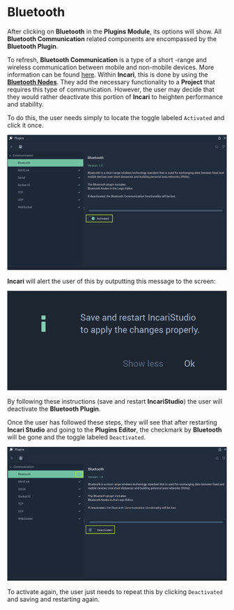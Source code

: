 # Bluetooth

After clicking on **Bluetooth** in the **Plugins Module**, its options will show. All **Bluetooth Communication** related components are encompassed by the **Bluetooth Plugin**. 

To refresh, **Bluetooth Communication** is a type of a short -range and wireless communication between mobile and non-mobile devices. More information can be found [here](https://en.wikipedia.org/wiki/Bluetooth). Within **Incari**, this is done by using the [**Bluetooth Nodes**](../../../toolbox/communication/bluetooth/README.md). They add the necessary functionality to a **Project** that requires this type of communication. However, the user may decide that they would rather deactivate this portion of **Incari** to heighten performance and stability. 

To do this, the user needs simply to locate the toggle labeled `Activated` and click it once.  

![](../../../.gitbook/assets/bluetoothbefore.png)

**Incari** will alert the user of this by outputting this message to the screen:

![](../../../.gitbook/assets/pluginsserialmanageroffmessage.png)

By following these instructions (save and restart **IncariStudio**) the user will deactivate the **Bluetooth Plugin**. 

Once the user has followed these steps, they will see that after restarting **Incari Studio** and going to the **Plugins Editor**, the checkmark by **Bluetooth** will be gone and the toggle labeled `Deactivated`. 

![](../../../.gitbook/assets/bluetoothafter.png)

To activate again, the user just needs to repeat this by clicking `Deactivated` and saving and restarting again. 

